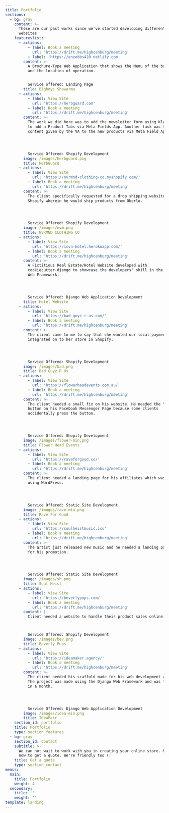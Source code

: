 ```yaml
---
title: Portfolio
sections:
  - bg: gray
    content: >-
      These are our past works since we've started developing different kinds of
      websites
    featureslist:
      - actions:
          - label: Book a meeting
            url: 'https://drift.me/highcenburg/meeting'
          - label: 'https://enzobbs420.netlify.com'
        content: >-
          A Brochure-Type Web Application that shows the Menu of the business
          and the location of operation.


          Service offered: Landing Page
        title: Bigboys Shawarma
      - actions:
          - label: View Site
            url: 'https://herbguard.com'
          - label: Book a meeting
            url: 'https://drift.me/highcenburg/meeting'
        content: >-
          The work we did here was to add the newsletter form using Klaviyo and
          to add a Product Tabs via Meta Fields App. Another task was to add the
          content given by the VA to the new products via Meta Field App.




          Service Offered: Shopify Development
        image: /images/herbguard.png
        title: HerbGuard
      - actions:
          - label: View Site
            url: 'https://nvrmnd-clothing-co.myshopify.com/'
          - label: Book a meeting
            url: 'https://drift.me/highcenburg/meeting'
        content: >-
          The client specifically requested for a drop shipping website in
          Shopify wherein he would ship products from Oberlo.




          Service Offered: Shopify Development
        image: /images/nvm.png
        title: NVRMND CLOTHING CO
      - actions:
          - label: View Site
            url: 'https://icvn-hotel.herokuapp.com/'
          - label: Book a meeting
            url: 'https://drift.me/highcenburg/meeting'
        content: >-
          A Fictitious Real Estate/Hotel Website developed with
          cookiecutter-django to showcase the developers' skill in the Django
          Web Framework.




          Service Offered: Django Web Application Development
        title: Hotel Website
      - actions:
          - label: View Site
            url: 'https://bad-guyz-r-us.com/'
          - label: Book a meeting
            url: 'https://drift.me/highcenburg/meeting'
        content: >-
          The client came to me to say that she wanted our local payment methods
          integrated on to her store in Shopify.




          Service Offered: Shopify Development
        image: /images/bad.png
        title: Bad Guyz R Us
      - actions:
          - label: View Site
            url: 'https://flowerheadevents.com.au/'
          - label: Book a meeting
            url: 'https://drift.me/highcenburg/meeting'
        content: >-
          The client needed a small fix on his website. He needed the "shop now"
          button on his Facebook Messenger Page because some clients
          accidentally press the button.




          Service Offered: Shopify Development
        image: /images/flower-min.png
        title: Flower Head Events
      - actions:
          - label: View Site
            url: 'https://raveforgood.co/'
          - label: Book a meeting
            url: 'https://drift.me/highcenburg/meeting'
        content: >-
          The client needed a landing page for his affiliates which was done
          using WordPress.




          Service Offered: Static Site Development
        image: /images/rave-min.png
        title: Rave For Good
      - actions:
          - label: View Site
            url: 'https://soulheistmusic.icu'
          - label: Book a meeting
            url: 'https://drift.me/highcenburg/meeting'
        content: >-
          The artist just released new music and he needed a landing page to use
          for his promotion. 




          Service Offered: Static Site Development
        image: /images/sh.png
        title: Soul Heist
      - actions:
          - label: View Site
            url: 'https://beverlypups.com/'
          - label: Book a meeting
            url: 'https://drift.me/highcenburg/meeting'
        content: |-
          Client needed a website to handle their product sales online.



          Service Offered: Shopify Development
        image: /images/bev.png
        title: Beverly Pups
      - actions:
          - label: View Site
            url: 'https://ideamaker.agency/'
          - label: Book a meeting
            url: 'https://drift.me/highcenburg/meeting'
        content: >-
          The client needed his scaffold made for his web development agency.
          The project was made using the Django Web Framework and was finished
          in a month.




          Service Offered: Django Web Application Development
        image: /images/idea-min.png
        title: IdeaMakr
    section_id: portfolio
    title: Portfolio
    type: section_features
  - bg: gray
    section_id: contact
    subtitle: >-
      We can not wait to work with you in creating your online store. Message us
      now to get a quote. We're friendly too (:
    title: Get a quote
    type: section_contact
menus:
  main:
    title: Portfolio
    weight: 4
  secondary:
    title: ''
    weight: ''
template: landing
---
```


